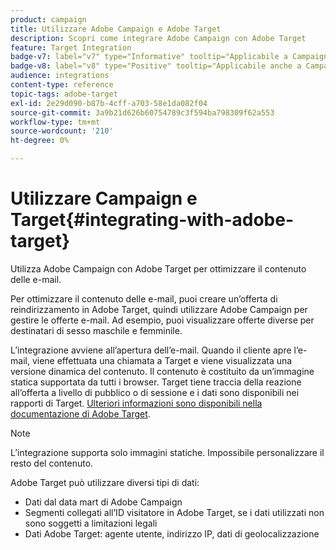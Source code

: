 ```yaml
---
product: campaign
title: Utilizzare Adobe Campaign e Adobe Target
description: Scopri come integrare Adobe Campaign con Adobe Target
feature: Target Integration
badge-v7: label="v7" type="Informative" tooltip="Applicabile a Campaign Classic v7"
badge-v8: label="v8" type="Positive" tooltip="Applicabile anche a Campaign v8"
audience: integrations
content-type: reference
topic-tags: adobe-target
exl-id: 2e29d090-b87b-4cff-a703-58e1da082f04
source-git-commit: 3a9b21d626b60754789c3f594ba798309f62a553
workflow-type: tm+mt
source-wordcount: '210'
ht-degree: 0%

---
```


# Utilizzare Campaign e Target{#integrating-with-adobe-target}



Utilizza Adobe Campaign con Adobe Target per ottimizzare il contenuto delle e-mail.

Per ottimizzare il contenuto delle e-mail, puoi creare un’offerta di reindirizzamento in Adobe Target, quindi utilizzare Adobe Campaign per gestire le offerte e-mail. Ad esempio, puoi visualizzare offerte diverse per destinatari di sesso maschile e femminile.

L’integrazione avviene all’apertura dell’e-mail. Quando il cliente apre l’e-mail, viene effettuata una chiamata a Target e viene visualizzata una versione dinamica del contenuto. Il contenuto è costituito da un’immagine statica supportata da tutti i browser. Target tiene traccia della reazione all’offerta a livello di pubblico o di sessione e i dati sono disponibili nei rapporti di Target. [Ulteriori informazioni sono disponibili nella documentazione di Adobe Target](https://experienceleague.adobe.com/docs/target/using/integrate/campaign-and-target.html).


>[!NOTE]
>
>L’integrazione supporta solo immagini statiche. Impossibile personalizzare il resto del contenuto.

Adobe Target può utilizzare diversi tipi di dati:

* Dati dal data mart di Adobe Campaign
* Segmenti collegati all’ID visitatore in Adobe Target, se i dati utilizzati non sono soggetti a limitazioni legali
* Dati Adobe Target: agente utente, indirizzo IP, dati di geolocalizzazione
